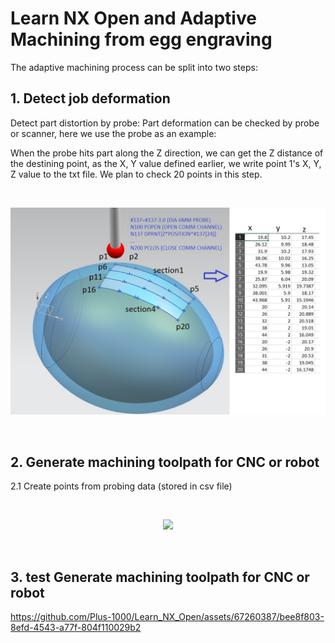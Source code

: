 # Learn NX Open and Adaptive Machining from egg engraving
The adaptive machining process can be split into two steps: 
## **1. Detect job deformation**  
Detect part distortion by probe:
Part deformation can be checked by probe or scanner, here we use the probe as an example: 

When the probe hits part along the Z direction, we can get the Z distance of the destining point,
as the  X, Y value defined earlier, we write point 1's X, Y, Z value to the txt file. We plan to check 20 points in this step.


<br/>
<p align="center">
<img src=https://github.com/Plus-1000/Learn-NX-Open-and-adaptive-machining-from-egg-engraving/blob/main/image/1_probe%2020%20pts.jpg width="800" >
</p>

<br/>




## **2. Generate machining toolpath for CNC or robot**

2.1   Create points from probing data (stored in csv file)

<br/>
<p align="center">
<img src=(https://github.com/Plus-1000/Learn-NX-Open-and-adaptive-machining-from-egg-engraving/blob/main/image/2.1_read%20probing%20points%20from%20csv%20file.jpg width="800" >
</p>

<br/>

## **3. test Generate machining toolpath for CNC or robot**


https://github.com/Plus-1000/Learn_NX_Open/assets/67260387/bee8f803-8efd-4543-a77f-804f110029b2

